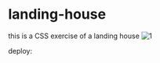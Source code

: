 # landing-house
this is a CSS exercise of a landing house
![1](https://user-images.githubusercontent.com/91487119/219499851-26324399-a8b0-4571-a04e-2128defc79aa.png)

deploy: 
